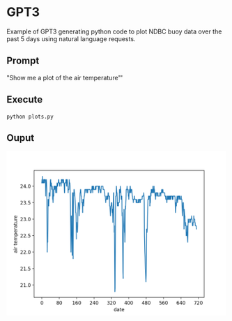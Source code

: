 # GPT3
Example of GPT3 generating python code to plot NDBC buoy data over the past 5 days using natural language requests.

## Prompt
"Show me a plot of the air temperature"'

## Execute

    python plots.py

## Ouput
![alt text](https://github.com/Christopher-Holloway/GPT3/blob/master/GPT3.png)



